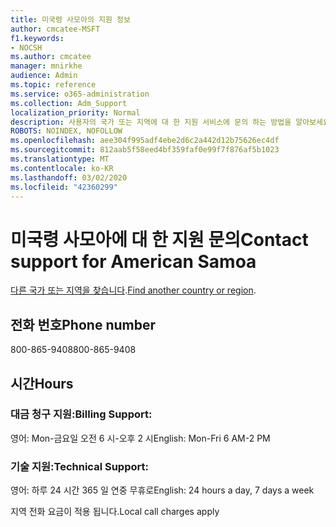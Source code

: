 ```yaml
---
title: 미국령 사모아의 지원 정보
author: cmcatee-MSFT
f1.keywords:
- NOCSH
ms.author: cmcatee
manager: mnirkhe
audience: Admin
ms.topic: reference
ms.service: o365-administration
ms.collection: Adm_Support
localization_priority: Normal
description: 사용자의 국가 또는 지역에 대 한 지원 서비스에 문의 하는 방법을 알아보세요.
ROBOTS: NOINDEX, NOFOLLOW
ms.openlocfilehash: aee304f995adf4ebe2d6c2a442d12b75626ec4df
ms.sourcegitcommit: 812aab5f58eed4bf359faf0e99f7f876af5b1023
ms.translationtype: MT
ms.contentlocale: ko-KR
ms.lasthandoff: 03/02/2020
ms.locfileid: "42360299"
---
```

# <a name="contact-support-for-american-samoa"></a><span data-ttu-id="16f04-103">미국령 사모아에 대 한 지원 문의</span><span class="sxs-lookup"><span data-stu-id="16f04-103">Contact support for American Samoa</span></span>

<span data-ttu-id="16f04-104">[다른 국가 또는 지역을 찾습니다](../contact-support-for-business-products.md).</span><span class="sxs-lookup"><span data-stu-id="16f04-104">[Find another country or region](../contact-support-for-business-products.md).</span></span>

## <a name="phone-number"></a><span data-ttu-id="16f04-105">전화 번호</span><span class="sxs-lookup"><span data-stu-id="16f04-105">Phone number</span></span>
<span data-ttu-id="16f04-106">800-865-9408</span><span class="sxs-lookup"><span data-stu-id="16f04-106">800-865-9408</span></span>

## <a name="hours"></a><span data-ttu-id="16f04-107">시간</span><span class="sxs-lookup"><span data-stu-id="16f04-107">Hours</span></span>
### <a name="billing-support"></a><span data-ttu-id="16f04-108">대금 청구 지원:</span><span class="sxs-lookup"><span data-stu-id="16f04-108">Billing Support:</span></span>

<span data-ttu-id="16f04-109">영어: Mon-금요일 오전 6 시-오후 2 시</span><span class="sxs-lookup"><span data-stu-id="16f04-109">English: Mon-Fri 6 AM-2 PM</span></span>

### <a name="technical-support"></a><span data-ttu-id="16f04-110">기술 지원:</span><span class="sxs-lookup"><span data-stu-id="16f04-110">Technical Support:</span></span>

<span data-ttu-id="16f04-111">영어: 하루 24 시간 365 일 연중 무휴로</span><span class="sxs-lookup"><span data-stu-id="16f04-111">English: 24 hours a day, 7 days a week</span></span>

<span data-ttu-id="16f04-112">지역 전화 요금이 적용 됩니다.</span><span class="sxs-lookup"><span data-stu-id="16f04-112">Local call charges apply</span></span>
